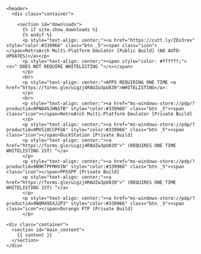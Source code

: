 <html lang="{{ site.lang | default: "en-US" }}">
  <head>
    <meta charset='utf-8'>
    <meta http-equiv="X-UA-Compatible" content="IE=edge">
    <meta name="viewport" content="width=device-width, initial-scale=1">
    <link rel="stylesheet" href="{{ '/assets/css/style.css?v=' | append: site.github.build_revision | relative_url }}">

  </head>

  <body>

    <header>
      <div class="container">

        <section id="downloads">
          {% if site.show_downloads %}
          {% endif %}
          <p style="text-align: center;"><a href="https://cutt.ly/ZEo3rev" style="color:#339966" class="btn _5"><span class="icon"></span>RetroArch Multi-Platform Emulator [Public Build] (NO AUTO-UPDATES)</a></p>
          <p style="text-align: center;"><span style="color: #ffffff;"><s>^ DOES NOT REQUIRE WHITELISTING ^</s></span>
          </p>
          <br>
          <p style="text-align: center;">APPS REQUIRING ONE TIME <a href="https://forms.gle/uigzj4RAUZw3pU839">WHITELISTING</a>:
          </p>
          <br>
          <p style="text-align: center;"><a href="ms-windows-store://pdp/?productid=9PN845JHNSTB" style="color:#339966" class="btn _5"><span class="icon"></span>RetroArch Multi-Platform Emulator [Private Build]
          </p>
          <p style="text-align: center;"><a href="ms-windows-store://pdp/?productid=9MV518CCPFG6" style="color:#339966" class="btn _5"><span class="icon"></span>DuckStation [Private Build]
          <p style="text-align: center;"><a href="https://forms.gle/uigzj4RAUZw3pU839">^ (REQUIRES ONE TIME WHITELISTING 1ST) ^</a>
          </p>
          <p style="text-align: center;"><a href="ms-windows-store://pdp/?productid=9N9KTPFMHV1N" style="color:#339966" class="btn _5"><span class="icon"></span>PPSSPP [Private Build]
          <p style="text-align: center;"><a href="https://forms.gle/uigzj4RAUZw3pU839">^ (REQUIRES ONE TIME WHITELISTING 1ST) ^</a>
          </p>
          <p style="text-align: center;"><a href="ms-windows-store://pdp/?productid=9NQM495XJ2P3" style="color:#339966" class="btn _5"><span class="icon"></span>Durango FTP [Private Build]
          </p>

    <div class="container">
      <section id="main_content">
        {{ content }}
      </section>
    </div>
